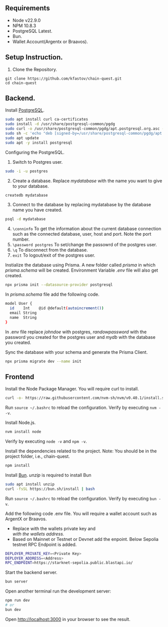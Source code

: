 ## Requirements
- Node v22.9.0
- NPM 10.8.3
- PostgreSQL Latest.
- Bun.
- Wallet Account(Argentx or Braavos).

## Setup Instruction.
1. Clone the Repository.
```
git clone https://github.com/kfastov/chain-quest.git
cd chain-quest
```

## Backend.
Install [PostgreSQL](https://www.postgresql.org/download/linux/ubuntu/).
```bash
sudo apt install curl ca-certificates
sudo install -d /usr/share/postgresql-common/pgdg
sudo curl -o /usr/share/postgresql-common/pgdg/apt.postgresql.org.asc --fail https://www.postgresql.org/media/keys/ACCC4CF8.asc
sudo sh -c 'echo "deb [signed-by=/usr/share/postgresql-common/pgdg/apt.postgresql.org.asc] https://apt.postgresql.org/pub/repos/apt $(lsb_release -cs)-pgdg main" > /etc/apt/sources.list.d/pgdg.list'
sudo apt update
sudo apt -y install postgresql
```

Configuring the PostgreSQL.
1. Switch to Postgres user.
```bash
sudo -i -u postgres
```
2. Create a database. Replace _mydatabase_ with the name you want to give to your database.
```bash
createdb mydatabase
```
3. Connect to the database by replacing mydatabase by the database name you have created.
```bash
psql -d mydatabase
```
4. `\conninfo` To get the information about the current database connection such as the connected database, user, host and port. Note the port number.
5. `\password postgres` To set/change the passowrd of the postgres user.
6. `\q` To disconnect from the database.
7. `exit` To logout/exit of the postgres user.

Instialize the database using Prisma. A new folder called _prisma_ in which _prisma.schema_ will be created.
Environment Variable _.env_ file will also get created.
```bash
npx prisma init --datasource-provider postgresql 
```
In _prisma.schema_ file add the following code.
```bash
model User {
  id    Int    @id @default(autoincrement())
  email String
  name  String
}
```
In .env file replace _johndoe_ with postgres, _randowpassword_ with the password you created for the postgres user and _mydb_ with the database you created.

Sync the database with your schema and generate the Prisma Client.
```bash
npx prisma migrate dev --name init
```

## Frontend
Install the Node Package Manager. You will require curl to install.
```bash
curl -o- https://raw.githubusercontent.com/nvm-sh/nvm/v0.40.1/install.sh | bash
```
Run `source ~/.bashrc` to reload the configuration.
Verify by executing `nvm --v`.

Install Node.js.
```bash
nvm install node
```
Verify by executing `node -v` and `npm -v`.

Install the dependencies related to the project. Note: You should be in the project folder, i.e., chain-quest.
```bash
npm install
```

Install [Bun](https://bun.sh/).
_unzip_ is required to install Bun
```bash
sudo apt install unzip
curl -fsSL https://bun.sh/install | bash
```
Run `source ~/.bashrc` to reload the configuration.
Verify by executing `bun -v`.

Add the following code .env file. You will require a wallet account such as ArgentX or Braavos.
- Replace _<Private Key>_ with the wallets private key and _<Address>_ with the wallets address.
- Based on Mainnet or Testnet or Devnet add the enpoint. Below Sepolia testnet RPC Endpoint is added.
```bash
DEPLOYER_PRIVATE_KEY=<Private Key>
DEPLOYER_ADDRESS=<Address>
RPC_ENDPOINT=https://starknet-sepolia.public.blastapi.io/
```

Start the backend server.
```bash
bun server
```

Open another terminal run the development server:
```bash
npm run dev
# or
bun dev
```
Open [http://localhost:3000](http://localhost:3000) in your browser to see the result.
